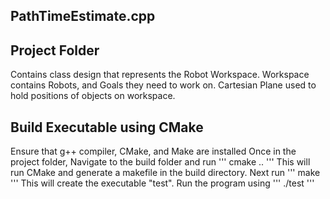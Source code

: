 ## PathTimeEstimate.cpp

## Project Folder
Contains class design that represents the Robot Workspace. Workspace contains Robots, and Goals they need to work on. Cartesian Plane used to hold positions of objects on workspace. 

## Build Executable using CMake
Ensure that g++ compiler, CMake, and Make are installed
Once in the project folder, Navigate to the build folder and run 
'''
cmake ..
'''
This will run CMake and generate a makefile in the build directory. Next run
'''
make
'''
This will create the executable "test". Run the program using
'''
./test
'''


